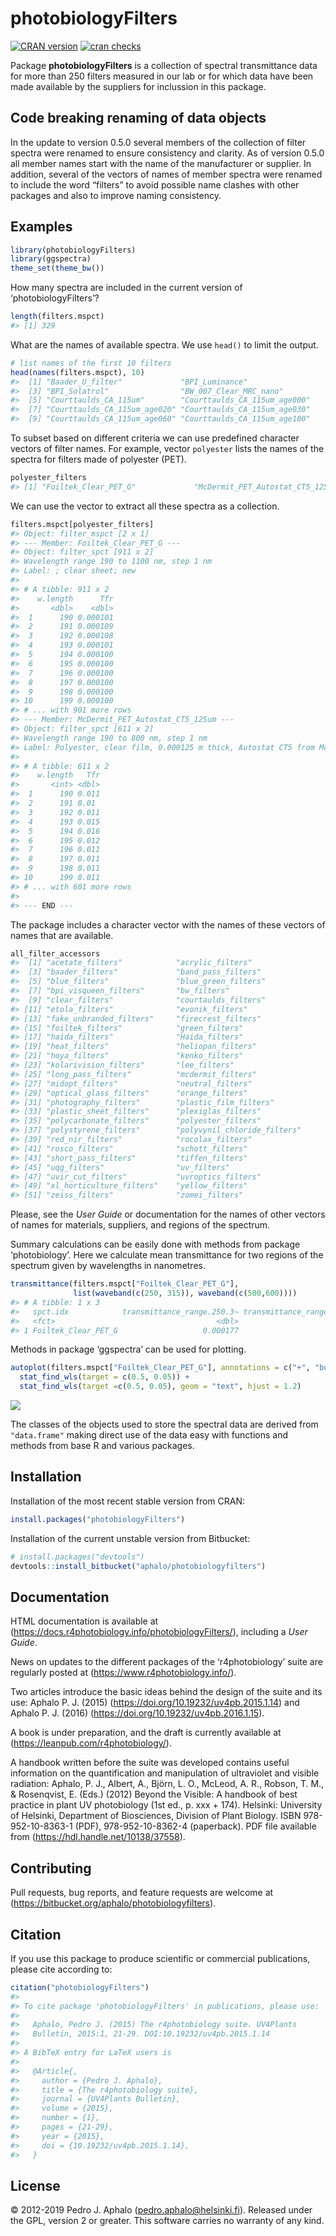 
# photobiologyFilters

[![CRAN
version](https://www.r-pkg.org/badges/version-last-release/photobiologyFilters)](https://cran.r-project.org/package=photobiologyFilters)
[![cran
checks](https://cranchecks.info/badges/worst/photobiologyFilters)](https://cran.r-project.org/web/checks/check_results_photobiologyFilters.html)

Package **photobiologyFilters** is a collection of spectral
transmittance data for more than 250 filters measured in our lab or for
which data have been made available by the suppliers for inclussion in
this package.

## Code breaking renaming of data objects

In the update to version 0.5.0 several members of the collection of
filter spectra were renamed to ensure consistency and clarity. As of
version 0.5.0 all member names start with the name of the manufacturer
or supplier. In addition, several of the vectors of names of member
spectra were renamed to include the word “filters” to avoid possible
name clashes with other packages and also to improve naming consistency.

## Examples

``` r
library(photobiologyFilters)
library(ggspectra)
theme_set(theme_bw())
```

How many spectra are included in the current version of
‘photobiologyFilters’?

``` r
length(filters.mspct)
#> [1] 329
```

What are the names of available spectra. We use `head()` to limit the
output.

``` r
# list names of the first 10 filters
head(names(filters.mspct), 10)
#>  [1] "Baader_U_filter"             "BPI_Luminance"              
#>  [3] "BPI_Solatrol"                "BW_007_Clear_MRC_nano"      
#>  [5] "Courttaulds_CA_115um"        "Courttaulds_CA_115um_age000"
#>  [7] "Courttaulds_CA_115um_age020" "Courttaulds_CA_115um_age030"
#>  [9] "Courttaulds_CA_115um_age060" "Courttaulds_CA_115um_age100"
```

To subset based on different criteria we can use predefined character
vectors of filter names. For example, vector `polyester` lists the names
of the spectra for filters made of polyester (PET).

``` r
polyester_filters
#> [1] "Foiltek_Clear_PET_G"             "McDermit_PET_Autostat_CT5_125um"
```

We can use the vector to extract all these spectra as a collection.

``` r
filters.mspct[polyester_filters]
#> Object: filter_mspct [2 x 1]
#> --- Member: Foiltek_Clear_PET_G ---
#> Object: filter_spct [911 x 2]
#> Wavelength range 190 to 1100 nm, step 1 nm 
#> Label: ; clear sheet; new 
#> 
#> # A tibble: 911 x 2
#>    w.length      Tfr
#>       <dbl>    <dbl>
#>  1      190 0.000101
#>  2      191 0.000109
#>  3      192 0.000108
#>  4      193 0.000101
#>  5      194 0.000100
#>  6      195 0.000100
#>  7      196 0.000100
#>  8      197 0.000100
#>  9      198 0.000100
#> 10      199 0.000100
#> # ... with 901 more rows
#> --- Member: McDermit_PET_Autostat_CT5_125um ---
#> Object: filter_spct [611 x 2]
#> Wavelength range 190 to 800 nm, step 1 nm 
#> Label: Polyester, clear film, 0.000125 m thick, Autostat CT5 from McDermit Autotype; new 
#> 
#> # A tibble: 611 x 2
#>    w.length   Tfr
#>       <int> <dbl>
#>  1      190 0.011
#>  2      191 0.01 
#>  3      192 0.011
#>  4      193 0.015
#>  5      194 0.016
#>  6      195 0.012
#>  7      196 0.011
#>  8      197 0.011
#>  9      198 0.011
#> 10      199 0.011
#> # ... with 601 more rows
#> 
#> --- END ---
```

The package includes a character vector with the names of these vectors
of names that are available.

``` r
all_filter_accessors
#>  [1] "acetate_filters"            "acrylic_filters"           
#>  [3] "baader_filters"             "band_pass_filters"         
#>  [5] "blue_filters"               "blue_green_filters"        
#>  [7] "bpi_visqueen_filters"       "bw_filters"                
#>  [9] "clear_filters"              "courtaulds_filters"        
#> [11] "etola_filters"              "evonik_filters"            
#> [13] "fake_unbranded_filters"     "firecrest_filters"         
#> [15] "foiltek_filters"            "green_filters"             
#> [17] "haida_filters"              "Haida_filters"             
#> [19] "heat_filters"               "heliopan_filters"          
#> [21] "hoya_filters"               "kenko_filters"             
#> [23] "kolarivision_filters"       "lee_filters"               
#> [25] "long_pass_filters"          "mcdermit_filters"          
#> [27] "midopt_filters"             "neutral_filters"           
#> [29] "optical_glass_filters"      "orange_filters"            
#> [31] "photography_filters"        "plastic_film_filters"      
#> [33] "plastic_sheet_filters"      "plexiglas_filters"         
#> [35] "polycarbonate_filters"      "polyester_filters"         
#> [37] "polystyrene_filters"        "polyvynil_chloride_filters"
#> [39] "red_nir_filters"            "rocolax_filters"           
#> [41] "rosco_filters"              "schott_filters"            
#> [43] "short_pass_filters"         "tiffen_filters"            
#> [45] "uqg_filters"                "uv_filters"                
#> [47] "uvir_cut_filters"           "uvroptics_filters"         
#> [49] "xl_horticulture_filters"    "yellow_filters"            
#> [51] "zeiss_filters"              "zomei_filters"
```

Please, see the *User Guide* or documentation for the names of other
vectors of names for materials, suppliers, and regions of the spectrum.

Summary calculations can be easily done with methods from package
‘photobiology’. Here we calculate mean transmittance for two regions
of the spectrum given by wavelengths in nanometres.

``` r
transmittance(filters.mspct["Foiltek_Clear_PET_G"], 
              list(waveband(c(250, 315)), waveband(c(500,600))))
#> # A tibble: 1 x 3
#>   spct.idx            transmittance_range.250.3~ transmittance_range.500.6~
#>   <fct>                                    <dbl>                      <dbl>
#> 1 Foiltek_Clear_PET_G                   0.000177                      0.876
```

Methods in package ‘ggspectra’ can be used for plotting.

``` r
autoplot(filters.mspct["Foiltek_Clear_PET_G"], annotations = c("+", "boundaries")) +
  stat_find_wls(target = c(0.5, 0.05)) +
  stat_find_wls(target =c(0.5, 0.05), geom = "text", hjust = 1.2)
```

![](man/figures/README-example-07-1.png)<!-- -->

The classes of the objects used to store the spectral data are derived
from `"data.frame"` making direct use of the data easy with functions
and methods from base R and various packages.

## Installation

Installation of the most recent stable version from CRAN:

``` r
install.packages("photobiologyFilters")
```

Installation of the current unstable version from Bitbucket:

``` r
# install.packages("devtools")
devtools::install_bitbucket("aphalo/photobiologyfilters")
```

## Documentation

HTML documentation is available at
(<https://docs.r4photobiology.info/photobiologyFilters/>), including a
*User Guide*.

News on updates to the different packages of the ‘r4photobiology’ suite
are regularly posted at (<https://www.r4photobiology.info/>).

Two articles introduce the basic ideas behind the design of the suite
and its use: Aphalo P. J. (2015)
(<https://doi.org/10.19232/uv4pb.2015.1.14>) and Aphalo P. J. (2016)
(<https://doi.org/10.19232/uv4pb.2016.1.15>).

A book is under preparation, and the draft is currently available at
(<https://leanpub.com/r4photobiology/>).

A handbook written before the suite was developed contains useful
information on the quantification and manipulation of ultraviolet and
visible radiation: Aphalo, P. J., Albert, A., Björn, L. O., McLeod, A.
R., Robson, T. M., & Rosenqvist, E. (Eds.) (2012) Beyond the Visible: A
handbook of best practice in plant UV photobiology (1st ed., p. xxx +
174). Helsinki: University of Helsinki, Department of Biosciences,
Division of Plant Biology. ISBN 978-952-10-8363-1 (PDF),
978-952-10-8362-4 (paperback). PDF file available from
(<https://hdl.handle.net/10138/37558>).

## Contributing

Pull requests, bug reports, and feature requests are welcome at
(<https://bitbucket.org/aphalo/photobiologyfilters>).

## Citation

If you use this package to produce scientific or commercial
publications, please cite according to:

``` r
citation("photobiologyFilters")
#> 
#> To cite package 'photobiologyFilters' in publications, please use:
#> 
#>   Aphalo, Pedro J. (2015) The r4photobiology suite. UV4Plants
#>   Bulletin, 2015:1, 21-29. DOI:10.19232/uv4pb.2015.1.14
#> 
#> A BibTeX entry for LaTeX users is
#> 
#>   @Article{,
#>     author = {Pedro J. Aphalo},
#>     title = {The r4photobiology suite},
#>     journal = {UV4Plants Bulletin},
#>     volume = {2015},
#>     number = {1},
#>     pages = {21-29},
#>     year = {2015},
#>     doi = {10.19232/uv4pb.2015.1.14},
#>   }
```

## License

© 2012-2019 Pedro J. Aphalo (<pedro.aphalo@helsinki.fi>). Released under
the GPL, version 2 or greater. This software carries no warranty of any
kind.
